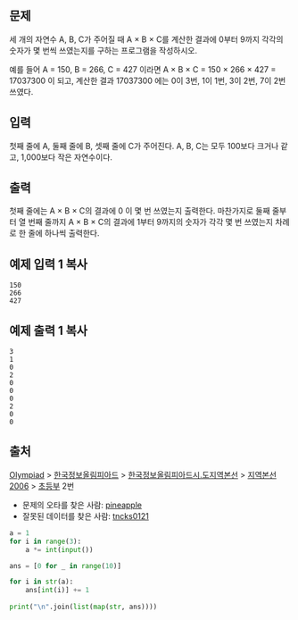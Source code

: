 ## 문제

세 개의 자연수 A, B, C가 주어질 때 A × B × C를 계산한 결과에 0부터 9까지 각각의 숫자가 몇 번씩 쓰였는지를 구하는 프로그램을 작성하시오.

예를 들어 A = 150, B = 266, C = 427 이라면 A × B × C = 150 × 266 × 427 = 17037300 이 되고, 계산한 결과 17037300 에는 0이 3번, 1이 1번, 3이 2번, 7이 2번 쓰였다.

## 입력

첫째 줄에 A, 둘째 줄에 B, 셋째 줄에 C가 주어진다. A, B, C는 모두 100보다 크거나 같고, 1,000보다 작은 자연수이다.

## 출력

첫째 줄에는 A × B × C의 결과에 0 이 몇 번 쓰였는지 출력한다. 마찬가지로 둘째 줄부터 열 번째 줄까지 A × B × C의 결과에 1부터 9까지의 숫자가 각각 몇 번 쓰였는지 차례로 한 줄에 하나씩 출력한다.

## 예제 입력 1 복사

```
150
266
427
```

## 예제 출력 1 복사

```
3
1
0
2
0
0
0
2
0
0
```

## 출처

[Olympiad](https://www.acmicpc.net/category/2) > [한국정보올림피아드](https://www.acmicpc.net/category/55) > [한국정보올림피아드시․도지역본선](https://www.acmicpc.net/category/57) > [지역본선 2006](https://www.acmicpc.net/category/70) > [초등부](https://www.acmicpc.net/category/detail/367) 2번

- 문제의 오타를 찾은 사람: [pineapple](https://www.acmicpc.net/user/pineapple)
- 잘못된 데이터를 찾은 사람: [tncks0121](https://www.acmicpc.net/user/tncks0121)



```python
a = 1
for i in range(3):
    a *= int(input())

ans = [0 for _ in range(10)]

for i in str(a):
    ans[int(i)] += 1
    
print("\n".join(list(map(str, ans))))
```

